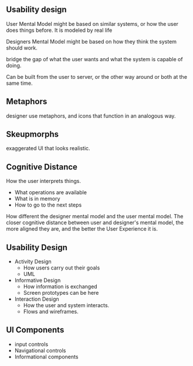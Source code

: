 ## Usability design

User Mental Model might be based on similar systems, or how the user does things before. It is modeled by real life

Designers Mental Model might be based on how they think the system should work.

bridge the gap of what the user wants and what the system is capable of doing.

Can be built from the user to server, or the other way around or both at the same time.
## Metaphors

designer use metaphors, and icons that function in an analogous way.

## Skeupmorphs

exaggerated UI that looks realistic.

## Cognitive Distance

How the user interprets things.

- What operations are available
- What is in memory
- How to go to the next steps

How different the designer mental model and the user mental model. 
The closer cognitive distance between user and designer's mental model, the more aligned they are, and the better the User Experience it is.

## Usability Design

- Activity Design
	- How users carry out their goals
	- UML
- Informative Design
	- How information is exchanged
	- Screen prototypes can be here
- Interaction Design
	- How the user and system interacts.
	- Flows and wireframes.

## UI Components

- input controls
- Navigational controls
- Informational components

